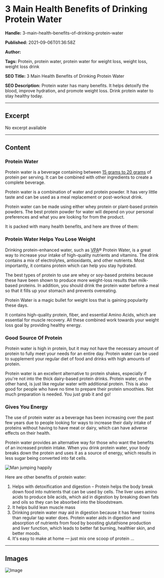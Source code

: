 # 3 Main Health Benefits of Drinking Protein Water

**Handle:** 3-main-health-benefits-of-drinking-protein-water

**Published:** 2021-09-06T01:36:58Z

**Author:**  

**Tags:** Protein, protein water, protein water for weight loss, weight loss, weight loss drink

**SEO Title:** 3 Main Health Benefits of Drinking Protein Water

**SEO Description:** Protein water has many benefits. It helps detoxify the blood, improve hydration, and promote weight loss. Drink protein water to stay healthy today.

---

## Excerpt

No excerpt available

---

## Content

### Protein Water

Protein water is a beverage containing between [15 grams to 20 grams](https://www.webmd.com/diet/what-to-know-protein-water#1) of protein per serving. It can be combined with other ingredients to create a complete beverage.

Protein water is a combination of water and protein powder. It has very little taste and can be used as a meal replacement or post-workout drink.

Protein water can be made using either whey protein or plant-based protein powders. The best protein powder for water will depend on your personal preferences and what you are looking for from the product.

It is packed with many health benefits, and here are three of them:

### Protein Water Helps You Lose Weight

Drinking protein-enhanced water, such as [VPA](https://www.vpa.com.au/products/protein-water)® Protein Water, is a great way to increase your intake of high-quality nutrients and vitamins. The drink contains a mix of electrolytes, antioxidants, and other nutrients. Most importantly, it contains protein which can help you stay hydrated.

The best types of protein to use are whey or soy-based proteins because these have been shown to produce more weight-loss results than milk-based proteins. In addition, you should drink the protein water before a meal so that it fills up your stomach and prevents overeating.

Protein Water is a magic bullet for weight loss that is gaining popularity these days.

It contains high-quality protein, fiber, and essential Amino Acids, which are essential for muscle recovery. All these combined work towards your weight loss goal by providing healthy energy.

### Good Source Of Protein

Protein water is high in protein, but it may not have the necessary amount of protein to fully meet your needs for an entire day. Protein water can be used to supplement your regular diet of food and drinks with high amounts of protein.

Protein water is an excellent alternative to protein shakes, especially if you're not into the thick dairy-based protein drinks. Protein water, on the other hand, is just like regular water with additional protein. This is also good for people who have no time to prepare their protein smoothies. Not much preparation is needed. You just grab it and go!

### Gives You Energy

The use of protein water as a beverage has been increasing over the past few years due to people looking for ways to increase their daily intake of proteins without having to have meat or dairy, which can have adverse effects on their health.

Protein water provides an alternative way for those who want the benefits of an increased protein intake. When you drink protein water, your body breaks down the protein and uses it as a source of energy, which results in less sugar being converted into fat cells.

![Man jumping happily](https://i.shgcdn.com/89f107f7-98fd-40f1-8dd4-644c82baec73/-/format/auto/-/preview/3000x3000/-/quality/lighter/)

Here are other benefits of protein water:

1. Helps with detoxification and digestion – Protein helps the body break down food into nutrients that can be used by cells. The liver uses amino acids to produce bile acids, which aid in digestion by breaking down fats and oils so they can be absorbed into the bloodstream.
2. It helps build lean muscle mass
3. Drinking protein water may aid in digestion because it has fewer toxins than regular tap water does. Protein water aids in digestion and absorption of nutrients from food by boosting glutathione production and liver function, which leads to better fat burning, healthier skin, and better moods.
4. It's easy to make at home — just mix one scoop of protein ...

---

## Images

![Image](undefined)

